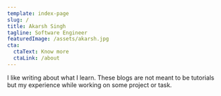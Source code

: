 ```yaml
---
template: index-page
slug: /
title: Akarsh Singh
tagline: Software Engineer
featuredImage: /assets/akarsh.jpg
cta:
  ctaText: Know more
  ctaLink: /about
---
```

I like writing about what I learn. These blogs are not meant to be tutorials but my experience while working on some project or task.